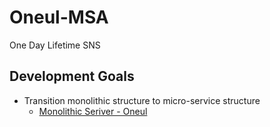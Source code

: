 # Oneul-MSA
One Day Lifetime SNS

## Development Goals
- Transition monolithic structure to micro-service structure
  - [Monolithic Seriver - Oneul](https://github.com/zzzinho/Oneul)